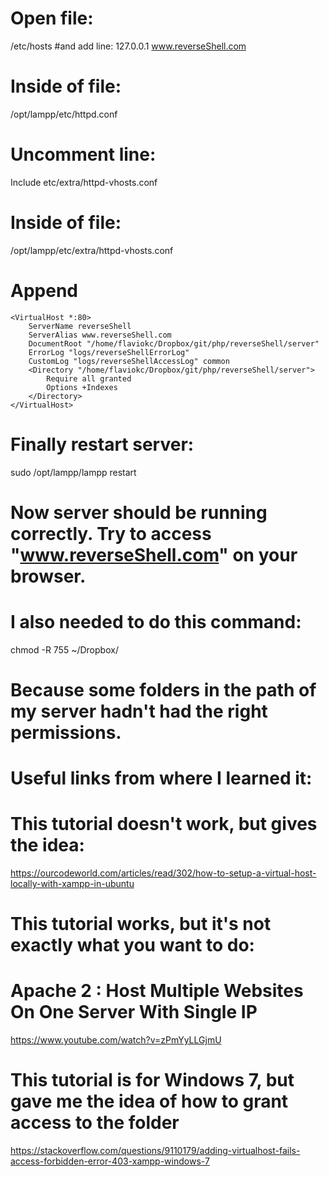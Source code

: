 # Open file: 
/etc/hosts
#and add line:
127.0.0.1       www.reverseShell.com

# Inside of file:
/opt/lampp/etc/httpd.conf
# Uncomment line:
Include etc/extra/httpd-vhosts.conf

# Inside of file:
/opt/lampp/etc/extra/httpd-vhosts.conf
# Append
```
<VirtualHost *:80>
    ServerName reverseShell
    ServerAlias www.reverseShell.com
    DocumentRoot "/home/flaviokc/Dropbox/git/php/reverseShell/server"
    ErrorLog "logs/reverseShellErrorLog"
    CustomLog "logs/reverseShellAccessLog" common
    <Directory "/home/flaviokc/Dropbox/git/php/reverseShell/server">
        Require all granted    
        Options +Indexes
    </Directory>
</VirtualHost>

```

# Finally restart server:
sudo /opt/lampp/lampp restart

# Now server should be running correctly. Try to access "www.reverseShell.com" on your browser.

# I also needed to do this command:
chmod -R 755 ~/Dropbox/

# Because some folders in the path of my server hadn't had the right permissions.



# Useful links from where I learned it:
# This tutorial doesn't work, but gives the idea:
https://ourcodeworld.com/articles/read/302/how-to-setup-a-virtual-host-locally-with-xampp-in-ubuntu

# This tutorial works, but it's not exactly what you want to do:
# Apache 2 : Host Multiple Websites On One Server With Single IP
https://www.youtube.com/watch?v=zPmYyLLGjmU

# This tutorial is for Windows 7, but gave me the idea of how to grant access to the folder
https://stackoverflow.com/questions/9110179/adding-virtualhost-fails-access-forbidden-error-403-xampp-windows-7


